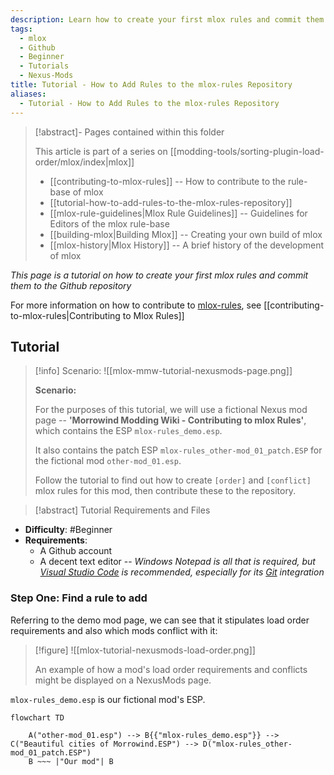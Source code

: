 ```yaml
---
description: Learn how to create your first mlox rules and commit them to the Github repository
tags:
  - mlox
  - Github
  - Beginner
  - Tutorials
  - Nexus-Mods
title: Tutorial - How to Add Rules to the mlox-rules Repository
aliases:
  - Tutorial - How to Add Rules to the mlox-rules Repository
---
```


>[!abstract]- Pages contained within this folder 
>
>This article is part of a series on [[modding-tools/sorting-plugin-load-order/mlox/index|mlox]]
> 
>* [[contributing-to-mlox-rules]] -- How to contribute to the rule-base of mlox 
>* [[tutorial-how-to-add-rules-to-the-mlox-rules-repository]]
>* [[mlox-rule-guidelines|Mlox Rule Guidelines]] -- Guidelines for Editors of the mlox rule-base
>* [[building-mlox|Building Mlox]] -- Creating your own build of mlox
>* [[mlox-history|Mlox History]] -- A brief history of the development of mlox 

_This page is a tutorial on how to create your first mlox rules and commit them to the Github repository_

For more information on how to contribute to [mlox-rules](https://github.com/DanaePlays/mlox-rules), see [[contributing-to-mlox-rules|Contributing to Mlox Rules]]

## Tutorial

>[!info] Scenario:
> ![[mlox-mmw-tutorial-nexusmods-page.png]] 
> 
> **Scenario:**
> 
> For the purposes of this tutorial, we will use a fictional Nexus mod page -- **'Morrowind Modding Wiki - Contributing to mlox Rules'**, which contains the ESP `mlox-rules_demo.esp`.
> 
> It also contains the patch ESP `mlox-rules_other-mod_01_patch.ESP` for the fictional mod  `other-mod_01.esp`.
> 
> Follow the tutorial to find out how to create `[order]` and `[conflict]` mlox rules for this mod, then contribute these to the repository.

>[!abstract] Tutorial Requirements and Files

* **Difficulty**: #Beginner 
* **Requirements**: 
 	* A Github account
 	* A decent text editor -- *Windows Notepad is all that is required, but [Visual Studio Code](https://code.visualstudio.com/) is recommended, especially for its [Git](https://git-scm.com/) integration*

### Step One: Find a rule to add
Referring to the demo mod page, we can see that it stipulates load order requirements and also which mods conflict with it:

>[!figure] ![[mlox-tutorial-nexusmods-load-order.png]]
> 
> An example of how a mod's load order requirements and conflicts might be displayed on a NexusMods page.

`mlox-rules_demo.esp` is our fictional mod's ESP. 

```mermaid
flowchart TD

	A("other-mod_01.esp") --> B{{"mlox-rules_demo.esp"}} --> C("Beautiful cities of Morrowind.ESP") --> D("mlox-rules_other-mod_01_patch.ESP")
	B ~~~ |"Our mod"| B

```